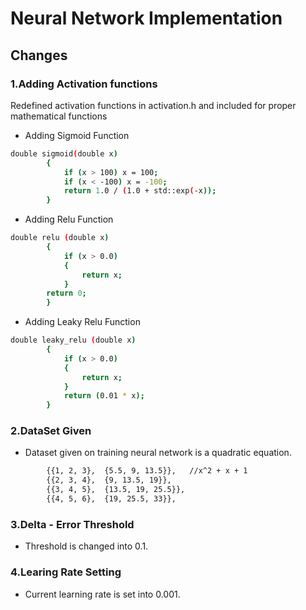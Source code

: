 # Neural Network Implementation

## Changes

### 1.Adding Activation functions

Redefined activation functions in activation.h and included <cmath> for proper mathematical functions

- Adding Sigmoid Function

```bash
double sigmoid(double x)
		{
    		if (x > 100) x = 100;
    		if (x < -100) x = -100;
    		return 1.0 / (1.0 + std::exp(-x));
		}
```

- Adding Relu Function

```bash
double relu (double x)
		{
			if (x > 0.0)
			{
				return x;
			}
		return 0;
		}
```

- Adding Leaky Relu Function

```bash
double leaky_relu (double x)
		{
			if (x > 0.0)
			{
				return x;
			}
			return (0.01 * x);
		}
```

### 2.DataSet Given

- Dataset given on training neural network is a quadratic equation.

```bash
        {{1, 2, 3},  {5.5, 9, 13.5}},   //x^2 + x + 1
        {{2, 3, 4},  {9, 13.5, 19}},
        {{3, 4, 5},  {13.5, 19, 25.5}},
        {{4, 5, 6},  {19, 25.5, 33}},

```

### 3.Delta - Error Threshold

- Threshold is changed into 0.1.

### 4.Learing Rate Setting

- Current learning rate is set into 0.001.
